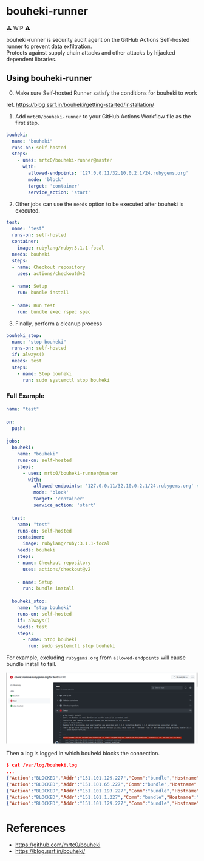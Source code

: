 # bouheki-runner

⚠ WIP ⚠

bouheki-runner is security audit agent on the GitHub Actions Self-hosted runner to prevent data exfiltration.  
Protects against supply chain attacks and other attacks by hijacked dependent libraries.

## Using bouheki-runner

0. Make sure Self-hosted Runner satisfy the conditions for bouheki to work

ref. https://blog.ssrf.in/bouheki/getting-started/installation/

1. Add `mrtc0/bouheki-runner` to your GitHub Actions Workflow file as the first step.

```yaml
bouheki:
  name: "bouheki"
  runs-on: self-hosted
  steps:
    - uses: mrtc0/bouheki-runner@master
      with:
        allowed-endpoints: '127.0.0.11/32,10.0.2.1/24,rubygems.org'
        mode: 'block'
        target: 'container'
        service_action: 'start'
```

2. Other jobs can use the `needs` option to be executed after bouheki is executed.

```yaml
test:
  name: "test"
  runs-on: self-hosted
  container:
    image: rubylang/ruby:3.1.1-focal
  needs: bouheki
  steps:
  - name: Checkout repository
    uses: actions/checkout@v2

  - name: Setup
    run: bundle install

  - name: Run test
    run: bundle exec rspec spec
```

3. Finally, perform a cleanup process

```yaml
bouheki_stop:
  name: "stop bouheki"
  runs-on: self-hosted
  if: always()
  needs: test
  steps:
    - name: Stop bouheki
      run: sudo systemctl stop bouheki
```

### Full Example

```yaml
name: "test"

on:
  push:

jobs:
  bouheki:
    name: "bouheki"
    runs-on: self-hosted
    steps:
      - uses: mrtc0/bouheki-runner@master
        with:
          allowed-endpoints: '127.0.0.11/32,10.0.2.1/24,rubygems.org' # DNS Servers, rubygems.org
          mode: 'block'
          target: 'container'
          service_action: 'start'

  test:
    name: "test"
    runs-on: self-hosted
    container:
      image: rubylang/ruby:3.1.1-focal
    needs: bouheki
    steps:
    - name: Checkout repository
      uses: actions/checkout@v2

    - name: Setup
      run: bundle install

  bouheki_stop:
    name: "stop bouheki"
    runs-on: self-hosted
    if: always()
    needs: test
    steps:
      - name: Stop bouheki
        run: sudo systemctl stop bouheki

```

For example, excluding `rubygems.org` from `allowed-endpoints` will cause bundle install to fail.

![Block rubygems.org](misc/block-rubygems.png)

Then a log is logged in which bouheki blocks the connection.

```json
$ cat /var/log/bouheki.log
...
{"Action":"BLOCKED","Addr":"151.101.129.227","Comm":"bundle","Hostname":"75f2194bbe3e","PID":32662,"ParentComm":"sh","Port":443,"Protocol":"UDP","level":"info","msg":"Traffic is trapped in the filter.","time":"2022-03-18T15:36:14Z"}
{"Action":"BLOCKED","Addr":"151.101.65.227","Comm":"bundle","Hostname":"75f2194bbe3e","PID":32662,"ParentComm":"sh","Port":443,"Protocol":"TCP","level":"info","msg":"Traffic is trapped in the filter.","time":"2022-03-18T15:36:14Z"}
{"Action":"BLOCKED","Addr":"151.101.193.227","Comm":"bundle","Hostname":"75f2194bbe3e","PID":32662,"ParentComm":"sh","Port":443,"Protocol":"TCP","level":"info","msg":"Traffic is trapped in the filter.","time":"2022-03-18T15:36:14Z"}
{"Action":"BLOCKED","Addr":"151.101.1.227","Comm":"bundle","Hostname":"75f2194bbe3e","PID":32662,"ParentComm":"sh","Port":443,"Protocol":"TCP","level":"info","msg":"Traffic is trapped in the filter.","time":"2022-03-18T15:36:14Z"}
{"Action":"BLOCKED","Addr":"151.101.129.227","Comm":"bundle","Hostname":"75f2194bbe3e","PID":32662,"ParentComm":"sh","Port":443,"Protocol":"TCP","level":"info","msg":"Traffic is trapped in the filter.","time":"2022-03-18T15:36:14Z"}
```

# References

- https://github.com/mrtc0/bouheki
- https://blog.ssrf.in/bouheki/
